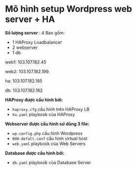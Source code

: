 # Mô hình setup Wordpress web server + HA


**Số lượng server** : 4
Bao gồm: 
* 1 HAProxy Loadbalancer
* 2 webserver
* 1 db

web1: 103.107.182.45

web2: 103.107.182.199

ha: 103.107.182.185

db: 103.107.182.182

**HAProxy được cấu hình bởi:**
* `haproxy.cfg` cấu hình trên HAProxy LB
* `ha.yaml` playbook của HAProxy

**Webserver được cấu hình sử dùng 3 file:**
* `wp-config.php` cấu hình Wordpress
* `000-defalt.conf` cấu hình virtual host 
* `web.yaml` playbook của Web Servers
         
**Database được cấu hình bởi:**
* `db.yaml` playbook của Database Server
